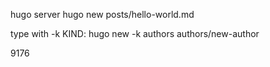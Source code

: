 hugo server
hugo new posts/hello-world.md

type with -k KIND:
hugo new -k authors authors/new-author

9176